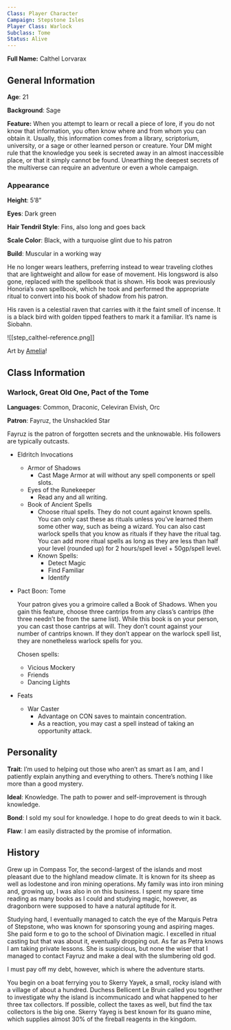 ```yaml
---
Class: Player Character
Campaign: Stepstone Isles
Player Class: Warlock
Subclass: Tome
Status: Alive
---
```

**Full Name:** Calthel Lorvarax

## General Information

**Age**: 21

**Background**: Sage

**Feature:** When you attempt to learn or recall a piece of lore, if you do not know that information, you often know where and from whom you can obtain it. Usually, this information comes from a library, scriptorium, university, or a sage or other learned person or creature. Your DM might rule that the knowledge you seek is secreted away in an almost inaccessible place, or that it simply cannot be found. Unearthing the deepest secrets of the multiverse can require an adventure or even a whole campaign.
### Appearance

**Height**: 5’8”

**Eyes**: Dark green

**Hair Tendril Style**: Fins, also long and goes back

**Scale Color**: Black, with a turquoise glint due to his patron

**Build**: Muscular in a working way

He no longer wears leathers, preferring instead to wear traveling clothes that are lightweight and allow for ease of movement. His longsword is also gone, replaced with the spellbook that is shown. His book was previously Honoria’s own spellbook, which he took and performed the appropriate ritual to convert into his book of shadow from his patron.

His raven is a celestial raven that carries with it the faint smell of incense. It is a black bird with golden tipped feathers to mark it a familiar. It’s name is Siobahn.

![[step_calthel-reference.png]]

Art by [Amelia](https://atelieramelia.carrd.co/)!

## Class Information
### Warlock, Great Old One, Pact of the Tome

**Languages**: Common, Draconic, Celeviran Elvish, Orc

**Patron**: Fayruz, the Unshackled Star

Fayruz is the patron of forgotten secrets and the unknowable. His followers are typically outcasts.

- Eldritch Invocations
    - Armor of Shadows
        - Cast Mage Armor at will without any spell components or spell slots.
    - Eyes of the Runekeeper
        - Read any and all writing.
    - Book of Ancient Spells
        - Choose ritual spells. They do not count against known spells. You can only cast these as rituals unless you’ve learned them some other way, such as being a wizard. You can also cast warlock spells that you know as rituals if they have the ritual tag. You can add more ritual spells as long as they are less than half your level (rounded up) for 2 hours/spell level + 50gp/spell level.
        - Known Spells:
            - Detect Magic
            - Find Familiar
            - Identify
- Pact Boon: Tome
    
    Your patron gives you a grimoire called a Book of Shadows. When you gain this feature, choose three cantrips from any class’s cantrips (the three needn’t be from the same list). While this book is on your person, you can cast those cantrips at will. They don’t count against your number of cantrips known. If they don’t appear on the warlock spell list, they are nonetheless warlock spells for you.
    
    Chosen spells:
    
    - Vicious Mockery
    - Friends
    - Dancing Lights
- Feats
    - War Caster
        - Advantage on CON saves to maintain concentration.
        - As a reaction, you may cast a spell instead of taking an opportunity attack.
## Personality

**Trait**: I’m used to helping out those who aren’t as smart as I am, and I patiently explain anything and everything to others. There’s nothing I like more than a good mystery.

**Ideal**: Knowledge. The path to power and self-improvement is through knowledge.

**Bond**: I sold my soul for knowledge. I hope to do great deeds to win it back.

**Flaw**: I am easily distracted by the promise of information.
## History

Grew up in Compass Tor, the second-largest of the islands and most pleasant due to the highland meadow climate. It is known for its sheep as well as lodestone and iron mining operations. My family was into iron mining and, growing up, I was also in on this business. I spent my spare time reading as many books as I could and studying magic, however, as dragonborn were supposed to have a natural aptitude for it.

Studying hard, I eventually managed to catch the eye of the Marquis Petra of Stepstone, who was known for sponsoring young and aspiring mages. She paid form e to go to the school of Divination magic. I excelled in ritual casting but that was about it, eventually dropping out. As far as Petra knows I am taking private lessons. She is suspicious, but none the wiser that I managed to contact Fayruz and make a deal with the slumbering old god.

I must pay off my debt, however, which is where the adventure starts.

You begin on a boat ferrying you to Skerry Yayek, a small, rocky island with a village of about a hundred. Duchess Bellicent Le Bruin called you together to investigate why the island is incommunicado and what happened to her three tax collectors. If possible, collect the taxes as well, but find the tax collectors is the big one. Skerry Yayeg is best known for its guano mine, which supplies almost 30% of the fireball reagents in the kingdom.